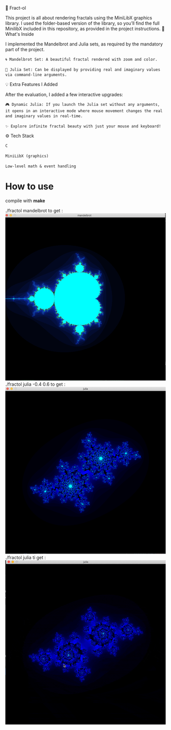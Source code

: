 🌌 Fract-ol

This project is all about rendering fractals using the MiniLibX graphics library.
I used the folder-based version of the library, so you’ll find the full MinilibX included in this repository, as provided in the project instructions.
🔮 What's Inside

I implemented the Mandelbrot and Julia sets, as required by the mandatory part of the project.

    🌀 Mandelbrot Set: A beautiful fractal rendered with zoom and color.

    🌱 Julia Set: Can be displayed by providing real and imaginary values via command-line arguments.

💡 Extra Features I Added

After the evaluation, I added a few interactive upgrades:

    🎮 Dynamic Julia: If you launch the Julia set without any arguments, it opens in an interactive mode where mouse movement changes the real and imaginary values in real-time.

    ✨ Explore infinite fractal beauty with just your mouse and keyboard!

⚙️ Tech Stack

    C

    MiniLibX (graphics)

    Low-level math & event handling
# How to use 
compile with **make**

./fractol mandelbrot to get : 
![Banner](mandelbrot.png)
./fractol julia -0.4 0.6 to get :
![Banner](julia_with_values_0.4_0.6.png)
./fractol julia ti get :
![Fractol Demo](ScreenRecording2025-04-23at12.52.05PM-ezgif.com-optimize(1).gif)
